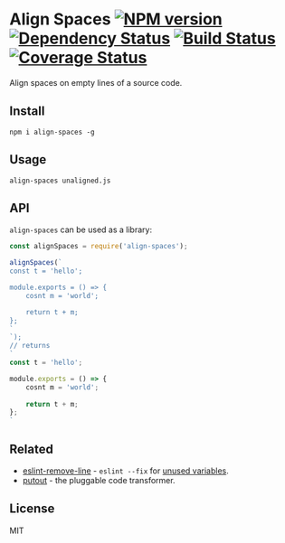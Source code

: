 # Align Spaces [![NPM version][NPMIMGURL]][NPMURL] [![Dependency Status][DependencyStatusIMGURL]][DependencyStatusURL] [![Build Status][BuildStatusIMGURL]][BuildStatusURL] [![Coverage Status][CoverageIMGURL]][CoverageURL]

[NPMIMGURL]:                https://img.shields.io/npm/v/align-spaces.svg?style=flat&longCache=true
[BuildStatusIMGURL]:        https://img.shields.io/travis/coderaiser/align-spaces/master.svg?style=flat&longCache=true
[DependencyStatusIMGURL]:   https://img.shields.io/david/coderaiser/align-spaces.svg?style=flat&longCache=true
[NPMURL]:                   https://npmjs.org/package/align-spaces "npm"
[BuildStatusURL]:           https://travis-ci.org/coderaiser/align-spaces  "Build Status"
[DependencyStatusURL]:      https://david-dm.org/coderaiser/align-spaces "Dependency Status"

[CoverageURL]:              https://coveralls.io/github/coderaiser/align-spaces?branch=master
[CoverageIMGURL]:           https://coveralls.io/repos/coderaiser/align-spaces/badge.svg?branch=master&service=github

Align spaces on empty lines of a source code.

## Install

```
npm i align-spaces -g
```

## Usage

```
align-spaces unaligned.js
```

## API

`align-spaces` can be used as a library:

```js
const alignSpaces = require('align-spaces');

alignSpaces(`
const t = 'hello';

module.exports = () => {
    cosnt m = 'world';

    return t + m;
};
`
`);
// returns
`
const t = 'hello';

module.exports = () => {
    cosnt m = 'world';
    
    return t + m;
};
`
```

## Related

- [eslint-remove-line](https://github.com/coderaiser/eslint-remove-line) - `eslint --fix` for [unused variables](https://eslint.org/docs/rules/no-unused-vars).
- [putout](https://github.com/coderaiser/putout) - the pluggable code transformer.

## License

MIT

